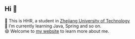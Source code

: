 ## Hi  👋

🔭 This is HHR, a student in [Zhejiang University of Technology](https://www.zjut.edu.cn)\
🌱 I’m currently learning Java, Spring and so on.\
😄 Welcome to [my website](https://www.huhaorui.com) to learn more about me.

